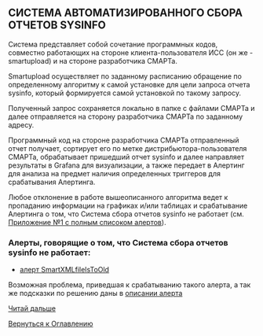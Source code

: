 ## СИСТЕМА АВТОМАТИЗИРОВАННОГО СБОРА ОТЧЕТОВ SYSINFO

Система представляет собой сочетание программных кодов, совместно работающих на стороне клиента-пользователя ИСС 
(он же - smartupload) и на стороне разработчика СМАРТа.

Smartupload осуществляет по заданному расписанию обращение по определенному алгоритму к самой установке для цели запроса 
отчета sysinfo, который формируется самой установкой по такому запросу. 

Полученный запрос сохраняется локально в папке с файлами СМАРТа и далее отправляется на сторону разработчика СМАРТа по 
заданному адресу. 

Программный код на стороне разработчика СМАРТа отправленный отчет получает, сортирует его по метке дистрибьютора-пользователя 
СМАРТа, обрабатывает пришедший отчет sysinfo и далее направляет результаты в Grafana для визуализации, а также передает 
в Алертинг для анализа на предмет наличия определенных триггеров для срабатывания Алертинга.

Любое отклонение в работе вышеописанного алгоритма ведет к пропаданию информации на графиках и/или таблицах и срабатывание 
Алертинга о том, что Система сбора отчетов sysinfo не работает (см. [Приложение №1 с полным списоком алертов](000-appendix-1.md)). 

### Алерты, говорящие о том, что Система сбора отчетов sysinfo не работает:
 - [алерт SmartXMLfileIsToOld](http://smart.uniclass.ru/docs/errors/SmartXMLfileIsToOld.md)

Возможная проблема, приведшая к срабатыванию такого алерта, а так же подсказки по решению даны в 
[описании алерта](http://smart.uniclass.ru/docs/errors/SmartXMLfileIsToOld.md)

[Читай дальше](030-alert.md)

[Вернуться к Оглавлению](Readme.md)
